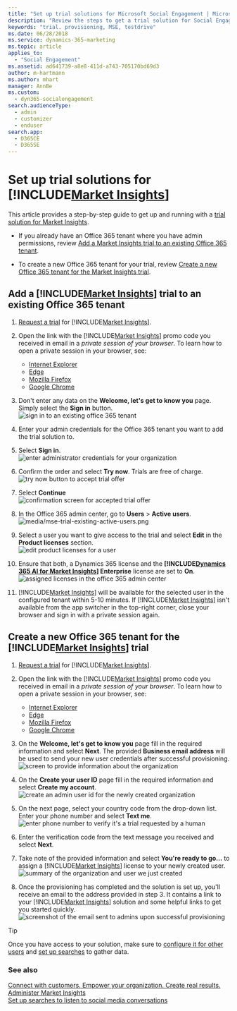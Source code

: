 ```yaml
---
title: "Set up trial solutions for Microsoft Social Engagement | Microsoft Docs"
description: "Review the steps to get a trial solution for Social Engagement"
keywords: "trial. provisioning, MSE, testdrive"
ms.date: 06/28/2018
ms.service: dynamics-365-marketing
ms.topic: article
applies_to: 
  - "Social Engagement"
ms.assetid: ad641739-a8e8-411d-a743-705170bd69d3
author: m-hartmann
ms.author: mhart
manager: AnnBe
ms.custom: 
  - dyn365-socialengagement
search.audienceType: 
  - admin
  - customizer
  - enduser
search.app: 
  - D365CE
  - D365SE
---
```


# Set up trial solutions for [!INCLUDE[Market Insights](../includes/pn-market-insights-short.md)]

This article provides a step-by-step guide to get up and running with a [trial solution for Market Insights](https://experience.dynamics.com/trials/). 

- If you already have an Office 365 tenant where you have admin permissions, review [Add a Market Insights trial to an existing Office 365 tenant](#add-a-social-engagement-trial-to-an-existing-office-365-tenant).

- To create a new Office 365 tenant for your trial, review [Create a new Office 365 tenant for the Market Insights trial](#create-a-new-office-365-tenant-for-the-social-engagement-trial).

## Add a [!INCLUDE[Market Insights](../includes/pn-market-insights-short.md)] trial to an existing Office 365 tenant

1. [Request a trial](https://experience.dynamics.com/trials/) for [!INCLUDE[Market Insights](../includes/pn-market-insights-short.md)].

2. Open the link with the [!INCLUDE[Market Insights](../includes/pn-market-insights-short.md)] promo code you received in email in a _private session of your browser_. To learn how to open a private session in your browser, see: 
   - [Internet Explorer](https://support.microsoft.com/products/internet-explorer)
   - [Edge](https://support.microsoft.com/help/4026200/windows-browse-inprivate-in-microsoft-edge)
   - [Mozilla Firefox](https://support.mozilla.org/kb/private-browsing-use-firefox-without-history)
   - [Google Chrome](https://support.google.com/chrome/answer/95464)

3. Don't enter any data on the **Welcome, let's get to know you** page. Simply select the **Sign in** button.   
   ![sign in to an existing office 365 tenant](media/mse-trial-existing-sign-in.png "Sign in to an existing Office 365 tenant")

4. Enter your admin credentials for the Office 365 tenant you want to add the trial solution to.

5. Select **Sign in**.   
   ![enter administrator credentials for your organization](media/mse-trial-existing-password.png "Enter administrator credentials for your organization")

6. Confirm the order and select **Try now**. Trials are free of charge.   
   ![try now button to accept trial offer](media/mse-trial-existing-try-now.png "Try Now button to accept trial offer")

7. Select **Continue**   
   ![confirmation screen for accepted trial offer](media/mse-trial-existing-receipt.png "Confirmation screen for accepted trial offer")
   
8. In the Office 365 admin center, go to **Users** > **Active users**.   
   ![media/mse-trial-existing-active-users.png](media/mse-trial-existing-active-users.png "media/mse-trial-existing-active-users.png")

9. Select a user you want to give access to the trial and select **Edit** in the **Product licenses** section.   
   ![edit product licenses for a user](media/mse-trial-existing-edit-license.png "Edit product licenses for a user")

10. Ensure that both, a Dynamics 365 license and the **[!INCLUDE[Dynamics 365 AI for Market Insights](../includes/pn-market-insights-long.md)] Enterprise** license are set to **On**.   
   ![assigned licenses in the office 365 admin center](media/mse-trial-existing-assigned-licenses.png "Assigned licenses in the Office 365 admin center")

11. [!INCLUDE[Market Insights](../includes/pn-market-insights-short.md)] will be available for the selected user in the configured tenant within 5-10 minutes. If [!INCLUDE[Market Insights](../includes/pn-market-insights-short.md)] isn't available from the app switcher in the top-right corner, close your browser and sign in with a private session again.
 
## Create a new Office 365 tenant for the [!INCLUDE[Market Insights](../includes/pn-market-insights-short.md)] trial

1. [Request a trial](https://experience.dynamics.com/trials/) for [!INCLUDE[Market Insights](../includes/pn-market-insights-short.md)].
   
2. Open the link with the [!INCLUDE[Market Insights](../includes/pn-market-insights-short.md)] promo code you received in email in a _private session of your browser_. To learn how to open a private session in your browser, see: 
   - [Internet Explorer](https://support.microsoft.com/products/internet-explorer)
   - [Edge](https://support.microsoft.com/help/4026200/windows-browse-inprivate-in-microsoft-edge)
   - [Mozilla Firefox](https://support.mozilla.org/kb/private-browsing-use-firefox-without-history)
   - [Google Chrome](https://support.google.com/chrome/answer/95464)

3. On the **Welcome, let's get to know you** page fill in the required information and select **Next**. The provided **Business email address** will be used to send your new user credentials after successful provisioning.   
   ![screen to provide information about the organization](media/mse-trial-new-org-data.png "Screen to provide information about the organization")   

4. On the **Create your user ID** page fill in the required information and select **Create my account**.   
   ![create an admin user id for the newly created organization](media/mse-trial-new-create-user-id.png "Create an admin user ID for the newly created organization")

5. On the next page, select your country code from the drop-down list. Enter your phone number and select **Text me**.   
![enter phone number to verify it's a trial requested by a human](media/mse-trial-new-phone-verification.png "Enter phone number to verify it's a trial requested by a human")

6. Enter the verification code from the text message you received and select **Next**.

7. Take note of the provided information and select **You're ready to go...** to assign a [!INCLUDE[Market Insights](../includes/pn-market-insights-short.md)] license to your newly created user.   
   ![summary of the organization and user we just created](media/mse-trial-new-org-summary.png "Summary of the organization and user we just created")

8. Once the provisioning has completed and the solution is set up, you'll receive an email to the address provided in step 3. It contains a link to your [!INCLUDE[Market Insights](../includes/pn-market-insights-short.md)] solution and some helpful links to get you started quickly.   
![screenshot of the email sent to admins upon successful provisioning](media/mse-trial-new-solution-email.png "Screenshot of the email sent to admins upon successful provisioning")

> [!TIP]
> Once you have access to your solution, make sure to [configure it for other users](settings-administration.md) and [set up searches](set-up-searches.md) to gather data.

### See also
[Connect with customers. Empower your organization. Create real results.](overview.md)    
[Administer Market Insights](settings-administration.md)    
[Set up searches to listen to social media conversations](set-up-searches.md)

